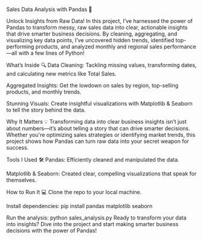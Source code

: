 Sales Data Analysis with Pandas 🚀


Unlock Insights from Raw Data!
In this project, I’ve harnessed the power of Pandas to transform messy, raw sales data into clear, actionable insights that drive smarter business decisions. By cleaning, aggregating, and visualizing key data points, I’ve uncovered hidden trends, identified top-performing products, and analyzed monthly and regional sales performance—all with a few lines of Python!

What’s Inside 🔍
Data Cleaning: Tackling missing values, transforming dates, and calculating new metrics like Total Sales.

Aggregated Insights: Get the lowdown on sales by region, top-selling products, and monthly trends.

Stunning Visuals: Create insightful visualizations with Matplotlib & Seaborn to tell the story behind the data.

Why It Matters 💡
Transforming data into clear business insights isn’t just about numbers—it’s about telling a story that can drive smarter decisions. Whether you're optimizing sales strategies or identifying market trends, this project shows how Pandas can turn raw data into your secret weapon for success.

Tools I Used 🛠️
Pandas: Efficiently cleaned and manipulated the data.

Matplotlib & Seaborn: Created clear, compelling visualizations that speak for themselves.

How to Run It 💻
Clone the repo to your local machine.

Install dependencies:
pip install pandas matplotlib seaborn

Run the analysis:
python sales_analysis.py
Ready to transform your data into insights? Dive into the project and start making smarter business decisions with the power of Pandas!
